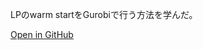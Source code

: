 LPのwarm startをGurobiで行う方法を学んだ。

[Open in GitHub](https://github.com/yutaokamoto/Blog/tree/master/20210509)
